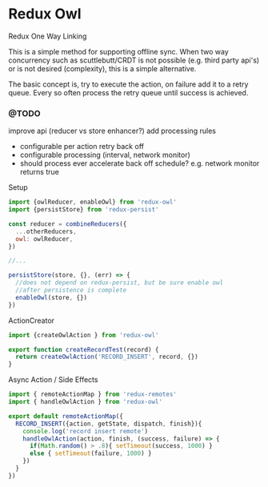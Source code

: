 # Redux Owl
Redux One Way Linking

This is a simple method for supporting offline sync. When two way concurrency such as scuttlebutt/CRDT is not possible (e.g. third party api's) or is not desired (complexity), this is a simple alternative.

The basic concept is, try to execute the action, on failure add it to a retry queue. Every so often process the retry queue until success is achieved.

### @TODO
improve api (reducer vs store enhancer?)
add processing rules
- configurable per action retry back off
- configurable processing (interval, network monitor)
- should process ever accelerate back off schedule? e.g. network monitor returns true

Setup
```js
import {owlReducer, enableOwl} from 'redux-owl'
import {persistStore} from 'redux-persist'

const reducer = combineReducers({
  ...otherReducers,
  owl: owlReducer,
})

//...

persistStore(store, {}, (err) => {
  //does not depend on redux-persist, but be sure enable owl
  //after persistence is complete
  enableOwl(store, {})
})
```
ActionCreator
```js
import {createOwlAction } from 'redux-owl'

export function createRecordTest(record) {
  return createOwlAction('RECORD_INSERT', record, {})
}
```
Async Action / Side Effects
```js
import { remoteActionMap } from 'redux-remotes'
import { handleOwlAction } from 'redux-owl'

export default remoteActionMap({
  RECORD_INSERT({action, getState, dispatch, finish}){
    console.log('record insert remote')
    handleOwlAction(action, finish, (success, failure) => {
      if(Math.random() > .8){ setTimeout(success, 1000) }
      else { setTimeout(failure, 1000) }
    })
  }
})
```
